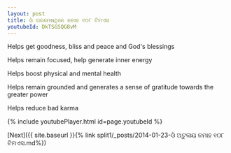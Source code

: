 ```yaml
---
layout: post
title: ଓଁ ପରମେଷଥିନେ ନମାହ ୧୦୮ ଟିମଏସ
youtubeId: DkTSGSQG8vM
---
```

 
 
Helps get goodness, bliss and peace and God's blessings
 
Helps remain focused, help generate inner energy 
 
Helps boost physical and mental health 
 
Helps remain grounded and generates a sense of gratitude towards the greater power 
 
Helps reduce bad karma
 
 
 
 


{% include youtubePlayer.html id=page.youtubeId %}
 
[Next]({{ site.baseurl }}{% link  split1/_posts/2014-01-23-ଓଁ ଅଟୁଳାୟ ନମାହ ୧୦୮ ଟିମଏସ.md%})
 

